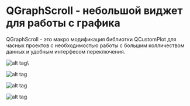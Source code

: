 # QGraphScroll - небольшой виджет для работы с графика

QGraphScroll - это макро модификация библиотки QCustomPlot для часных проектов с необходимостью работы
с большим колличеством данных и удобным интерфесом переключения. 


![alt tag](https://github.com/PC-SET/QGraphScroll/blob/main/Screen/1.jpg?raw=true "Графики")​\


![alt tag](https://github.com/PC-SET/QGraphScroll/blob/main/Screen/2.jpg?raw=true "Графики")​


![alt tag](https://github.com/PC-SET/QGraphScroll/blob/main/Screen/3.jpg?raw=true "Графики")​


![alt tag](https://github.com/PC-SET/QGraphScroll/blob/main/Screen/4.jpg?raw=true "Графики")​
